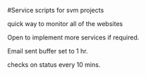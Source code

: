 #Service scripts for svm projects

quick way to monitor all of the websites

Open to implement more services if required.

Email sent buffer set to 1 hr.

checks on status every 10 mins.
